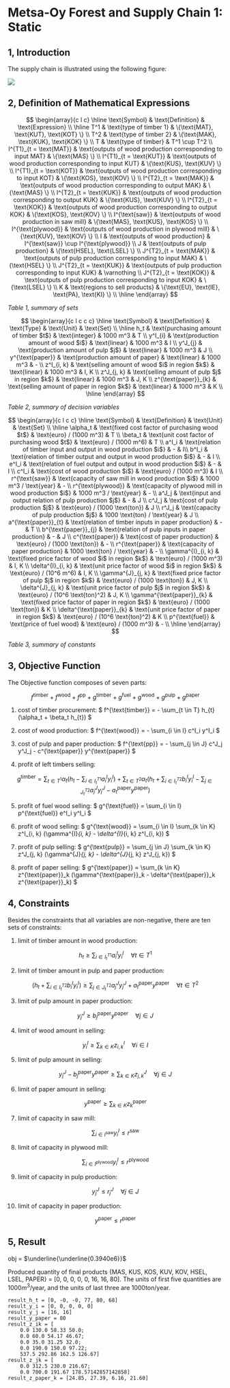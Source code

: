 
# Metsa-Oy Forest and Supply Chain 1: Static

## 1, Introduction

The supply chain is illustrated using the following figure:

![](./images/1.png)

## 2, Definition of Mathematical Expressions

$$
\begin{array}{c l c}
	  \hline
	  \text{Symbol} & \text{Definition} & \text{Expression} \\
	  \hline
	  T^1 & \text{type of timber 1} & \{\text{MAT}, \text{KUT}, \text{KOT} \} \\
	  T^2 & \text{type of timber 2} & \{\text{MAK}, \text{KUK}, \text{KOK} \} \\
		T & \text{type of timber} & T^1 \cup T^2 \\
		I^{T1}_{t = \text{MAT}} & \text{outputs of wood production corresponding to input MAT} & \{\text{MAS} \} \\
		I^{T1}_{t = \text{KUT}} & \text{outputs of wood production corresponding to input KUT} & \{\text{KUS}, \text{KUV} \} \\
		I^{T1}_{t = \text{KOT}} & \text{outputs of wood production corresponding to input KOT} & \{\text{KOS}, \text{KOV} \} \\
		I^{T2}_{t = \text{MAK}} & \text{outputs of wood production corresponding to output MAK} & \{\text{MAS} \} \\
		I^{T2}_{t = \text{KUK}} & \text{outputs of wood production corresponding to output KUK} & \{\text{KUS}, \text{KUV} \} \\
		I^{T2}_{t = \text{KOK}} & \text{outputs of wood production corresponding to output KOK} & \{\text{KOS}, \text{KOV} \} \\
	  I^{\text{saw}} & \text{outputs of wood production in saw mill} & \{\text{MAS}, \text{KUS}, \text{KOS} \} \\
	  I^{\text{plywood}} & \text{outputs of wood production in plywood mill} & \{\text{KUV}, \text{KOV} \} \\
		I & \text{outputs of wood production} & I^{\text{saw}} \cup I^{\text{plywood}} \\
		J & \text{outputs of pulp production} & \{\text{HSEL}, \text{LSEL} \} \\
		J^{T2}_{t = \text{MAK}} & \text{outputs of pulp production corresponding to input MAK} & \{\text{HSEL} \} \\
		J^{T2}_{t = \text{KUK}} & \text{outputs of pulp production corresponding to input KUK} & \varnothing \\
		J^{T2}_{t = \text{KOK}} & \text{outputs of pulp production corresponding to input KOK} & \{\text{LSEL} \} \\
		K & \text{regions to sell products} & \{\text{EU}, \text{IE}, \text{PA}, \text{KI} \} \\
	  \hline
\end{array}
$$

_Table 1, summary of sets_

$$
\begin{array}{c l c c c}
		\hline
		\text{Symbol} & \text{Definition} & \text{Type} & \text{Unit} & \text{Set} \\
		\hline
		h_t & \text{purchasing amount of timber $t$} & \text{integer} & 1000 m^3 & T \\
		y^I_{i} & \text{production amount of wood $i$} & \text{linear} & 1000 m^3 & I \\
		y^J_{j} & \text{production amount of pulp $j$} & \text{linear} & 1000 m^3 & J \\
		y^{\text{paper}} & \text{production amount of paper} & \text{linear} & 1000 m^3 & - \\
		z^I_{i, k} & \text{selling amount of wood $i$ in region $k$} & \text{linear} & 1000 m^3 & I, K \\
		z^J_{j, k} & \text{selling amount of pulp $j$ in region $k$} & \text{linear} & 1000 m^3 & J, K \\
		z^{\text{paper}}_{k} & \text{selling amount of paper in region $k$} & \text{linear} & 1000 m^3 & K \\
		\hline
\end{array}
$$

_Table 2, summary of decision variables_

$$
\begin{array}{c l c c}
		\hline
		\text{Symbol} & \text{Definition} & \text{Unit} & \text{Set} \\
		\hline
		\alpha_t & \text{fixed cost factor of purchasing wood $t$} & \text{euro} / (1000 m^3) & T \\
		\beta_t & \text{unit cost factor of purchasing wood $t$} & \text{euro} / (1000 m^6) & T \\
		a^I_i & \text{relation of timber input and output in wood production $i$} & - & I\\
		b^I_i & \text{relation of timber output and output in wood production $i$} & - & I \\
		e^I_i & \text{relation of fuel output and output in wood production $i$} & - & I \\
		c^I_i & \text{cost of wood production $i$} & \text{euro} / (1000 m^3) & I \\
		r^{\text{saw}} & \text{capacity of saw mill in wood production $i$} & 1000 m^3 / \text{year} & - \\
		r^{\text{plywood}} & \text{capacity of plywood mill in wood production $i$} & 1000 m^3 / \text{year} & - \\
		a^J_j & \text{input and output relation of pulp production $j$} & - & J \\
		c^J_j & \text{cost of pulp production $j$} & \text{euro} / (1000 \text{ton}) & J \\
		r^J_j & \text{capacity of pulp production $j$} & 1000 \text{ton} / \text{year} & J \\
		a^{\text{paper}}_{t} & \text{relation of timber inputs in paper production} & - & T \\
		b^{\text{paper}}_{j} & \text{relation of pulp inputs in paper production} & - & J \\
		c^{\text{paper}} & \text{cost of paper production} & \text{euro} / (1000 \text{ton}) & - \\
		r^{\text{paper}} & \text{capacity of paper production} & 1000 \text{ton} / \text{year} & - \\
		\gamma^{I}_{i, k} & \text{fixed price factor of wood $i$ in region $k$} & \text{euro} / (1000 m^3) & I, K \\
		\delta^{I}_{i, k} & \text{unit price factor of wood $i$ in region $k$} & \text{euro} / (10^6 m^6) & I, K \\
		\gamma^{J}_{j, k} & \text{fixed price factor of pulp $j$ in region $k$} & \text{euro} / (1000 \text{ton}) & J, K \\
		\delta^{J}_{j, k} & \text{unit price factor of pulp $j$ in region $k$} & \text{euro} / (10^6 \text{ton}^2) & J, K \\
		\gamma^{\text{paper}}_{k} & \text{fixed price factor of paper in region $k$} & \text{euro} / (1000 \text{ton}) & K \\
		\delta^{\text{paper}}_{k} & \text{unit price factor of paper in region $k$} & \text{euro} / (10^6 \text{ton}^2) & K \\
		p^{\text{fuel}} & \text{price of fuel wood} & \text{euro} / (1000 m^3) & - \\
		\hline
\end{array}
$$

_Table 3, summary of constants_

## 3, Objective Function

The Objective function composes of seven parts:

$$
f^{\text{timber}} + f^{\text{wood}} + f^{\text{pp}} + g^{\text{timber}} + g^{\text{fuel}} + g^{\text{wood}} + g^{\text{pulp}} + g^{\text{paper}}
$$

1. cost of timber procurement: $ f^{\text{timber}} = - \sum_{t \in T} h_{t} (\alpha_t + \beta_t h_{t}) $

2. cost of wood production: $ f^{\text{wood}} = - \sum_{i \in I} c^I_i y^I_i $

3. cost of pulp and paper production: $ f^{\text{pp}} = - \sum_{j \in J} c^J_j y^J_j - c^{\text{paper}} y^{\text{paper}} $

4. profit of left timbers selling:

$$
g^{\text{timber}} = \sum_{t \in T^1} \alpha_t \left(h_t - \sum_{i \in I^{T1}_t} a^I_i y^I_i \right) + \sum_{t \in T^2} \alpha_t \left(h_t + \sum_{i \in I^{T2}_t} b^I_i y^I_i - \sum_{j \in J^{T2}_t} a^J_j y^J_j - a^{\text{paper}}_t y^{\text{paper}} \right)
$$

5. profit of fuel wood selling: $ g^{\text{fuel}} = \sum_{i \in I} p^{\text{fuel}} e^I_i y^I_i $

6. profit of wood selling: $ g^{\text{wood}} = \sum_{i \in I} \sum_{k \in K} z^I_{i, k} (\gamma^{I}_{i, k} - \delta^{I}_{i, k} z^I_{i, k}) $

7. profit of pulp selling: $ g^{\text{pulp}} = \sum_{j \in J} \sum_{k \in K} z^J_{j, k} (\gamma^{J}_{j, k} - \delta^{J}_{j, k} z^J_{j, k}) $

8. profit of paper selling: $ g^{\text{paper}} = \sum_{k \in K} z^{\text{paper}}_k (\gamma^{\text{paper}}_k - \delta^{\text{paper}}_k z^{\text{paper}}_k) $

## 4, Constraints

Besides the constraints that all variables are non-negative, there are ten sets of constraints:

1. limit of timber amount in wood production:

$$
h_t \geq \sum_{i \in I^{T1}_t} a^I_i y^I_i \quad \forall t \in T^1
$$

2. limit of timber amount in pulp and paper production:

$$
\left(h_t + \sum_{i \in I^{T2}_t} b^I_i y^I_i \right) \geq \sum_{j \in J^{T2}_t} a^J_j y^J_j + a^{\text{paper}}_t y^{\text{paper}} \quad \forall t \in T^2
$$

3. limit of pulp amount in paper production:

$$
y^J_j \geq b^{\text{paper}}_j y^{\text{paper}} \quad \forall j \in J
$$

4. limit of wood amount in selling:

$$
y^I_i \geq \sum_{k \in K} z^I_{i, k} \quad \forall i \in I
$$

5. limit of pulp amount in selling:

$$
y^J_j - b^{\text{paper}}_j y^{\text{paper}} \geq \sum_{k \in K} z^J_{j, k} \quad \forall j \in J
$$

6. limit of paper amount in selling:

$$
y^{\text{paper}} \geq \sum_{k \in K} z^{\text{paper}}_k
$$

7. limit of capacity in saw mill:

$$
\sum_{i \in I^{\text{saw}}} y^I_i \leq r^{\text{saw}}
$$

8. limit of capacity in plywood mill:

$$
\sum_{i \in I^{\text{plywood}}} y^I_i \leq r^{\text{plywood}}
$$

9. limit of capacity in pulp production:

$$
y^J_j \leq r^J_j \quad \forall j \in J
$$

10. limit of capacity in paper production:

$$
y^{\text{paper}} \leq r^{\text{paper}}
$$

## 5, Result

obj = $\underline{\underline{0.3940e6}}$

Produced quantity of final products {MAS, KUS, KOS, KUV, KOV, HSEL, LSEL, PAPER} = [0, 0, 0, 0, 0, 16, 16, 80]. The units of first five quantities are $1000 m^3 / \text{year}$, and the units of last three are $1000 \text{ton} / \text{year}$.

```
result_h_t = [0, -0, -0, 77, 80, 68]
result_y_i = [0, 0, 0, 0, 0]
result_y_j = [16, 16]
result_y_paper = 80
result_z_ik = [
	0.0 130.0 58.33 50.0;
	0.0 60.0 54.17 46.67;
	0.0 35.0 31.25 32.0;
	0.0 190.0 150.0 97.22;
	537.5 292.86 162.5 126.67]
result_z_jk = [
	0.0 312.5 230.0 216.67;
	0.0 700.0 191.67 178.57142857142858]
result_z_paper_k = [24.85, 27.39, 6.16, 21.60]
```
